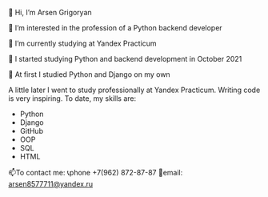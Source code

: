  👋 Hi, I’m Arsen Grigoryan
 
 👀 I’m interested in the profession of a Python backend developer
 
 🌱 I’m currently studying at Yandex Practicum
 
 💞️ I started studying Python and backend development in October 2021
 
 🐍 At first I studied Python and Django on my own


 A little later I went to study professionally at Yandex Practicum. 
 Writing code is very inspiring.
 To date, my skills are: 
 - Python 
 - Django
 - GitHub
 - OOP
 - SQL 
 - HTML
 
 📫To contact me: 
 📞phone +7(962) 872-87-87 
 📧email: arsen8577711@yandex.ru
